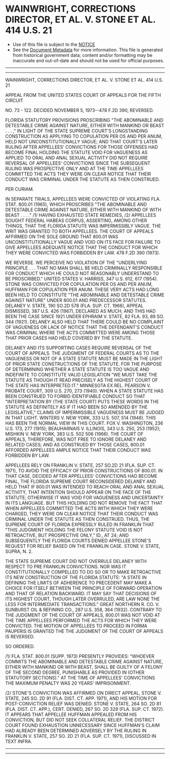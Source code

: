 ---
---

# WAINWRIGHT, CORRECTIONS DIRECTOR, ET AL. V. STONE ET AL. 414 U.S. 21

* Use of this file is subject to the [NOTICE](https://github.com/publicdocs/notice/blob/master/NOTICE)
* See the [Document Metadata](../../../) for more information.
  This file is generated from historical government data; content and/or formatting may be inaccurate and out-of-date and should not be used for official purposes.

----------
----------

WAINWRIGHT, CORRECTIONS DIRECTOR, ET AL. V. STONE ET AL. 414 U.S. 21

APPEAL FROM THE UNITED STATES COURT OF APPEALS FOR THE FIFTH CIRCUIT

NO. 73 - 122.  DECIDED NOVEMBER 5, 1973--478 F.2D 390, REVERSED.

FLORIDA STATUTORY PROVISIONS PROSCRIBING "THE ABOMINABLE AND DETESTABLE CRIME AGAINST NATURE, EITHER WITH MANKIND OR BEAST . . . ," IN LIGHT OF THE STATE SUPREME COURT'S LONGSTANDING CONSTRUCTION AS APPLYING TO COPULATION PER OS AND PER ANUM, HELD NOT UNCONSTITUTIONALLY VAGUE; AND THAT COURT'S LATER RULING AFTER APPELLEES' CONVICTIONS FOR THOSE OFFENSES HAD BECOME FINAL HOLDING THE STATUTE VOID FOR VAGUENESS AS APPLIED TO ORAL AND ANAL SEXUAL ACTIVITY DID NOT REQUIRE REVERSAL OF APPELLEES' CONVICTIONS SINCE THE SUBSEQUENT RULING WAS PROSPECTIVE ONLY AND AT THE TIME APPELLEES COMMITTED THE ACTS THEY WERE ON CLEAR NOTICE THAT THEIR CONDUCT WAS CRIMINAL UNDER THE STATUTE AS THEN CONSTRUED.

PER CURIAM.

IN SEPARATE TRIALS, APPELLEES WERE CONVICTED OF VIOLATING FLA. STAT. 800.01 (1965), WHICH PROSCRIBES "THE ABOMINABLE AND DETESTABLE CRIME AGAINST NATURE, EITHER WITH MANKIND OF WITH BEAST . . . ."  /1/  HAVING EXHAUSTED STATE REMEDIES, /2/  APPELLEES SOUGHT FEDERAL HABEAS CORPUS, ASSERTING, AMONG OTHER THINGS, THAT THE FLORIDA STATUTE WAS IMPERMISSIBLY VAGUE.  THE WRIT WAS GRANTED TO BOTH APPELLEES.  THE COURT OF APPEALS AFFIRMED ON THE SOLE GROUND THAT 800.01 WAS UNCONSTITUTIONALLY VAGUE AND VOID ON ITS FACE FOR FAILURE TO GIVE APPELLEES ADEQUATE NOTICE THAT THE CONDUCT FOR WHICH THEY WERE CONVICTED WAS FORBIDDEN BY LAW.  478 F.2D 390 (1973).

WE REVERSE.  WE PERCEIVE NO VIOLATION OF THE "UNDERLYING PRINCIPLE . . . THAT NO MAN SHALL BE HELD CRIMINALLY RESPONSIBLE FOR CONDUCT WHICH HE COULD NOT REASONABLY UNDERSTAND TO BE PROSCRIBED."  UNITED STATES V. HARRISS, 347 U.S. 612, 617 (1954).  STONE WAS CONVICTED FOR COPULATION PER OS AND PER ANUM, HUFFMAN FOR COPULATION PER ANUM.  THESE VERY ACTS HAD LONG BEEN HELD TO CONSTITUTE "THE ABOMINABLE AND DETESTABLE CRIME AGAINST NATURE" UNDER 800.01 AND PREDECESSOR STATUTES.  DELANEY V. STATE, 190 SO.2D 578 (FLA. SUP. CT. 1966), APPEAL DISMISSED, 387 U.S. 426 (1967), DECLARED AS MUCH; AND THIS HAD BEEN THE CASE SINCE 1921 UNDER EPHRAIM V. STATE, 82 FLA. 93, 89 SO. 344 (1921).  DELANEY ALSO HELD THAT THERE COULD BE NO COMPLAINT OF VAGUENESS OR LACK OF NOTICE THAT THE DEFENDANT'S CONDUCT WAS CRIMINAL WHERE THE ACTS COMMITTED WERE AMONG THOSE THAT PRIOR CASES HAD HELD COVERED BY THE STATUTE.

DELANEY AND ITS SUPPORTING CASES REQUIRE REVERSAL OF THE COURT OF APPEALS.  THE JUDGMENT OF FEDERAL COURTS AS TO THE VAGUENESS OR NOT OF A STATE STATUTE MUST BE MADE IN THE LIGHT OF PRIOR STATE CONSTRUCTIONS OF THE STATUTE.  FOR THE PURPOSE OF DETERMINING WHETHER A STATE STATUTE IS TOO VAGUE AND INDEFINITE TO CONSTITUTE VALID LEGISLATION "WE MUST TAKE THE STATUTE AS THOUGH IT READ PRECISELY AS THE HIGHEST COURT OF THE STATE HAS INTERPRETED IT."  MINNESOTA EX REL. PEARSON V. PROBATE COURT, 309 U.S. 270, 273 (1940).  WHEN A STATE STATUTE HAS BEEN CONSTRUED TO FORBID IDENTIFIABLE CONDUCT SO THAT "INTERPRETATION BY (THE STATE COURT) PUTS THESE WORDS IN THE STATUTE AS DEFINITELY AS IF IT HAD BEEN SO AMENDED BY THE LEGISLATIVE," CLAIMS OF IMPERMISSIBLE VAGUENESS MUST BE JUDGED IN THAT LIGHT.  WINTERS V. NEW YORK, 333 U.S. 507, 514 (1948).  THIS HAS BEEN THE NORMAL VIEW IN THIS COURT.  FOX V. WASHINGTON, 236 U.S. 173, 277 (1915); BEAUHARNAIS V. ILLINOIS, 343 U.S. 250, 253 (1952); MISHKIN V. NEW YORK, 383 U.S. 502 506 (1966).  THE COURT OF APPEALS, THEREFORE, WAS NOT FREE TO IGNORE DELANEY AND RELATED CASES; AND AS CONSTRUED BY THOSE CASES, 800.01 AFFORDED APPELLEES AMPLE NOTICE THAT THEIR CONDUCT WAS FORBIDDEN BY LAW.

APPELLEES RELY ON FRANKLIN V. STATE, 257 SO.2D 21 (FLA. SUP. CT. 1971), TO AVOID THE EFFICACY OF PRIOR CONSTRUCTIONS OF 800.01.  IN THAT CASE, DECIDED AFTER APPELLEES' CONVICTIONS HAD BECOME FINAL, THE FLORIDA SUPREME COURT RECONSIDERED DELANEY AND HELD THAT IF 800.01 WAS INTENDED TO REACH ORAL AND ANAL SEXUAL ACTIVITY, THAT INTENTION SHOULD APPEAR ON THE FACE OF THE STATUTE; OTHERWISE IT WAS VOID FOR VAGUENESS AND UNCERTAINTY IN ITS LANGUAGE.  BUT THIS HOLDING DID NOT REMOVE THE FACT THAT WHEN APPELLEES COMMITTED THE ACTS WITH WHICH THEY WERE CHARGED, THEY WERE ON CLEAR NOTICE THAT THEIR CONDUCT WAS CRIMINAL UNDER THE STATUTE AS THEN CONSTRUED.  THUS, THE SUPREME COURT OF FLORIDA EXPRESSLY RULED IN FRANKLIN THAT "THIS JUDGMENT HOLDING THE FELONY STATUTE VOID IS NOT RETROACTIVE, BUT PROSPECTIVE ONLY," ID., AT 24; AND SUBSEQUENTLY THE FLORIDA COURTS DENIED APPELLEE STONE'S REQUEST FOR RELIEF BASED ON THE FRANKLIN CASE.  STONE V. STATE, SUPRA, N. 2.

THE STATE SUPREME COURT DID NOT OVERRULE DELANEY WITH RESPECT TO PRE FRANKLIN CONVICTIONS.  NOR WAS IT CONSTITUTIONALLY COMPELLED TO DO SO OR TO MAKE RETROACTIVE ITS NEW CONSTRUCTION OF THE FLORIDA STATUTE:  "A STATE IN DEFINING THE LIMITS OF ADHERENCE TO PRECEDENT MAY MAKE A CHOICE FOR ITSELF BETWEEN THE PRINCIPLE OF FORWARD OPERATION AND THAT OF RELATION BACKWARD.  IT MAY SAY THAT DECISIONS OF ITS HIGHEST COURT, THOUGH LATER OVERRULED, ARE LAW NONE THE LESS FOR INTERMEDIATE TRANSACTIONS."  GREAT NORTHERN R. CO. V. SUNBURST OIL & REFINING CO., 287 U.S. 358, 364 (1932).  CONTRARY TO THE JUDGMENT OF THE COURT OF APPEALS, 800.01 WAS NOT VOID AT THE TIME APPELLEES PERFORMED THE ACTS FOR WHICH THEY WERE CONVICTED.  THE MOTION OF APPELLEES TO PROCEED IN FORMA PAUPERIS IS GRANTED THE THE JUDGMENT OF THE COURT OF APPEALS IS REVERSED.

SO ORDERED.

/1/  FLA. STAT. 800.01 (SUPP. 1973) PRESENTLY PROVIDES:  "WHOEVER COMMITS THE ABOMINABLE AND DETESTABLE CRIME AGAINST NATURE, EITHER WITH MANKIND OR WITH BEAST, SHALL BE GUILTY OF A FELONY OF THE SECOND DEGREE, PUNISHABLE AS PROVIDED IN (OTHER STATUTORY SECTIONS)."  AT THE TIME OF APPELLEES' CONVICTIONS THE MAXIMUM PENALTY WAS 20 YEARS' IMPRISONMENT.

/2/  STONE'S CONVICTION WAS AFFIRMED ON DIRECT APPEAL, STONE V. STATE, 245 SO. 2D 91 (FLA. DIST. CT. APP. 1971), AND HIS MOTION FOR POST-CONVICTION RELIEF WAS DENIED.  STONE V. STATE, 264 SO. 2D 81 (FLA. DIST. CT. APP.), CERT. DENIED, 267 SO. 2D 329 (FLA. SUP. CT. 1972).  IT APPEARS THAT APPELLEE HUFFMAN APPEALED FROM HIS CONVICTION, BUT DID NOT SEEK COLLATERAL RELIEF.  THE DISTRICT COURT FOUND EXHAUSTION UNNECESSARY SINCE HUFFMAN'S CLAIM HAD ALREADY BEEN DETERMINED ADVERSELY BY THE RULING IN FRANKLIN V. STATE, 257 SO. 2D 21 (FLA. SUP. CT. 1971), DISCUSSED IN TEXT INFRA.


----------
----------

